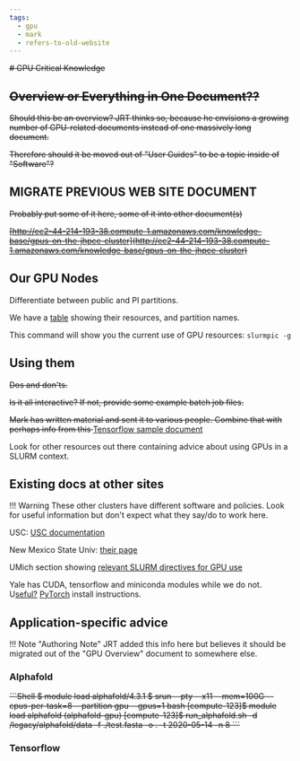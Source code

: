 ```yaml
---
tags:
  - gpu
  - mark
  - refers-to-old-website
---
```

<s>
# GPU Critical Knowledge

## Overview or Everything in One Document??

Should this be an overview? JRT thinks so, because he envisions a growing number of GPU-related documents instead of one massively long document. 

Therefore should it be moved out of "User Guides" to be a topic inside of "Software"?
</s>
## MIGRATE PREVIOUS WEB SITE DOCUMENT

<s>
Probably put some of it here, some of it into other document(s)

[http://ec2-44-214-193-38.compute-1.amazonaws.com/knowledge-base/gpus-on-the-jhpce-cluster](http://ec2-44-214-193-38.compute-1.amazonaws.com/knowledge-base/gpus-on-the-jhpce-cluster)
</s>

## Our GPU Nodes

Differentiate between public and PI partitions.

We have a [table](../slurm/partitions.md#gpu-partitions) showing their resources, and partition names.

This command will show you the current use of GPU resources: `slurmpic -g`

## Using them

<s>
Dos and don'ts.

Is it all interactive? If not, provide some example batch job files.

Mark has written material and sent it to various people. Combine that with perhaps info from this
</s>
[Tensorflow sample document](https://hpc-docs.cubi.bihealth.org/how-to/software/tensorflow/)

Look for other resources out there containing advice about using GPUs in a SLURM context.

## Existing docs at other sites 

!!! Warning
    These other clusters have different software and policies. Look for useful information but don't expect what they say/do to work here.
    
USC: [USC documentation](https://www.carc.usc.edu/user-information/user-guides/software-and-programming/using-gpus)


New Mexico State Univ: [their page](https://hpc.nmsu.edu/discovery/slurm/gpu-jobs/)

UMich section showing [relevant SLURM directives for GPU use](https://arc.umich.edu/greatlakes/slurm-user-guide/)

Yale has CUDA, tensorflow and miniconda modules while we do not. U[seful?](https://docs.ycrc.yale.edu/clusters-at-yale/guides/gpus-cuda/) [PyTorch](https://docs.ycrc.yale.edu/clusters-at-yale/guides/pytorch/) install instructions.


## Application-specific advice

!!! Note "Authoring Note"
    JRT added this info here but believes it should be migrated out of the "GPU Overview" document to somewhere else.

### Alphafold

<s>
```Shell 
$ module load alphafold/4.3.1
$ srun --pty --x11 --mem=100G --cpus-per-task=8 --partition gpu --gpus=1 bash
[compute-123]$ module load alphafold
(alphafold-gpu) [compute-123]$ run_alphafold.sh -d /legacy/alphafold/data -f ./test.fasta -o . -t 2020-05-14 -n 8
```
</s>

### Tensorflow

